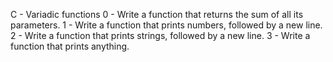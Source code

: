 C - Variadic functions
0 - Write a function that returns the sum of all its parameters.
1 - Write a function that prints numbers, followed by a new line.
2 - Write a function that prints strings, followed by a new line.
3 - Write a function that prints anything.